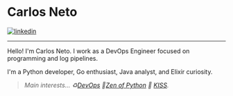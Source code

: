 # Carlos Neto

<a href="https://www.linkedin.com/in/c-neto/" target="_blank"> <img alt="linkedin" src="https://img.shields.io/badge/LinkedIn-0077B5?style=for-the-badge&logo=linkedin&logoColor=white"> </a> 

---

Hello! I'm Carlos Neto. I work as a DevOps Engineer focused on programming and log pipelines.

I'm a Python developer, Go enthusiast, Java analyst, and Elixir curiosity.

> _Main interests... :recycle:[DevOps](https://pt.wikipedia.org/wiki/DevOps) :lotus_position:[Zen of Python](https://www.python.org/dev/peps/pep-0020/) 💋 [KISS](https://en.wikipedia.org/wiki/KISS_principle)._
